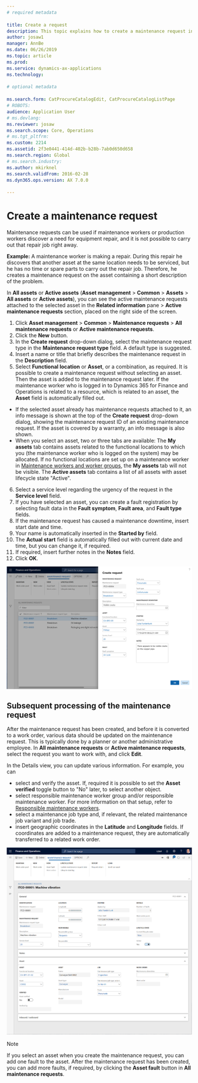 ```yaml
---
# required metadata

title: Create a request
description: This topic explains how to create a maintenance request in Asset Management.
author: josaw1
manager: AnnBe
ms.date: 06/26/2019
ms.topic: article
ms.prod: 
ms.service: dynamics-ax-applications
ms.technology: 

# optional metadata

ms.search.form: CatProcureCatalogEdit, CatProcureCatalogListPage
# ROBOTS: 
audience: Application User
# ms.devlang: 
ms.reviewer: josaw
ms.search.scope: Core, Operations
# ms.tgt_pltfrm: 
ms.custom: 2214
ms.assetid: 2f3e0441-414d-402b-b28b-7ab0d650d658
ms.search.region: Global
# ms.search.industry: 
ms.author: mkirknel
ms.search.validFrom: 2016-02-28
ms.dyn365.ops.version: AX 7.0.0

---
```


# Create a maintenance request


Maintenance requests can be used if maintenance workers or production workers discover a need for equipment repair, and it is not possible to carry out that repair job right away.

**Example:** A maintenance worker is making a repair. During this repair he discovers that another asset at the same location needs to be serviced, but he has no time or spare parts to carry out the repair job. Therefore, he creates a maintenance request on the asset containing a short description of the problem.

In **All assets** or **Active assets** (**Asset management** > **Common** > **Assets** > **All assets** or **Active assets**), you can see the active maintenance requests attached to the selected asset in the **Related information** pane > **Active maintenance requests** section, placed on the right side of the screen.

1. Click **Asset management** > **Common** > **Maintenance requests** > **All maintenance requests** or **Active maintenance requests**.
2. Click the **New** button.
3. In the **Create request** drop-down dialog, select the maintenance request type in the **Maintenance request type** field. A default type is suggested.
4. Insert a name or title that briefly describes the maintenance request in the **Description** field.
5. Select **Functional location** or **Asset**, or a combination, as required. It is possible to create a maintenance request without selecting an asset. Then the asset is added to the maintenance request later. If the maintenance worker who is logged in to Dynamics 365 for Finance and Operations is related to a resource, which is related to an asset, the **Asset** field is automatically filled out.

- If the selected asset already has maintenance requests attached to it, an info message is shown at the top of the **Create request** drop-down dialog, showing the maintenance request ID of an existing maintenance request. If the asset is covered by a warranty, an info message is also shown.  
- When you select an asset, two or three tabs are available: The **My assets** tab contains assets related to the functional locations to which you (the maintenance worker who is logged on the system) may be allocated. If no functional locations are set up on a maintenance worker in [Maintenance workers and worker groups](../setup-for-objects/workers-and-worker-groups.md), the **My assets** tab will not be visible. The **Active assets** tab contains a list of all assets with asset lifecycle state "Active". 

6. Select a service level regarding the urgency of the request in the **Service level** field.
7. If you have selected an asset, you can create a fault registration by selecting fault data in the **Fault symptom**, **Fault area**, and **Fault type** fields.
8. If the maintenance request has caused a maintenance downtime, insert start date and time.
9. Your name is automatically inserted in the **Started by** field.
10. The **Actual start** field is automatically filled out with current date and time, but you can change it, if required.
11. If required, insert further notes in the **Notes** field.
12. Click **OK**.



![Figure 1](media/03-manage-maintenance-requests.png)


## Subsequent processing of the maintenance request

After the maintenance request has been created, and before it is converted to a work order, various data should be updated on the maintenance request. This is typically done by a planner or another administrative employee. In **All maintenance requests** or **Active maintenance requests**, select the request you want to work with, and click **Edit**.

In the Details view, you can update various information. For example, you can

- select and verify the asset. If, required it is possible to set the **Asset verified** toggle button to "No" later, to select another object.  
- select responsible maintenance worker group and/or responsible maintenance worker. For more information on that setup, refer to [Responsible maintenance workers](../setup-for-requests/responsible-workers.md).  
- select a maintenance job type and, if relevant, the related maintenance job variant and job trade.  
- insert geographic coordinates in the **Latitude** and **Longitude** fields. If coordinates are added to a maintenance request, they are automatically transferred to a related work order. 


![Figure 2](media/04-manage-maintenance-requests.png)

>[!NOTE]
>If you select an asset when you create the maintenance request, you can add one fault to the asset. After the maintenance request has been created, you can add more faults, if required, by clicking the **Asset fault** button in **All maintenance requests**.
